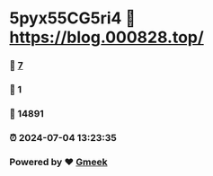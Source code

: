 # 5pyx55CG5ri4 :link: https://blog.000828.top/ 
### :page_facing_up: [7](https://blog.000828.top//tag.html) 
### :speech_balloon: 1 
### :hibiscus: 14891 
### :alarm_clock: 2024-07-04 13:23:35 
### Powered by :heart: [Gmeek](https://github.com/Meekdai/Gmeek)
